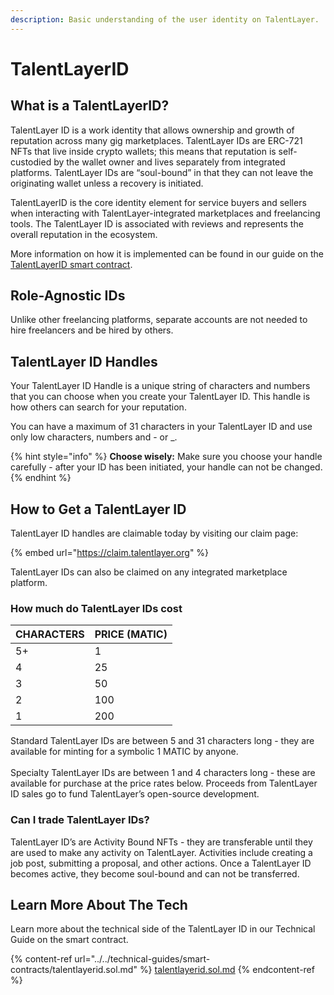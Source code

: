 ```yaml
---
description: Basic understanding of the user identity on TalentLayer.
---
```


# TalentLayerID

## What is a TalentLayerID?

TalentLayer ID is a work identity that allows ownership and growth of reputation across many gig marketplaces. TalentLayer IDs are ERC-721 NFTs that live inside crypto wallets; this means that reputation is self-custodied by the wallet owner and lives separately from integrated platforms. TalentLayer IDs are “soul-bound” in that they can not leave the originating wallet unless a recovery is initiated.

TalentLayerID is the core identity element for service buyers and sellers when interacting with TalentLayer-integrated marketplaces and freelancing tools. The TalentLayer ID is associated with reviews and represents the overall reputation in the ecosystem.

More information on how it is implemented can be found in our guide on the [TalentLayerID smart contract](../../technical-guides/smart-contracts/talentlayerid.sol.md).

## Role-Agnostic IDs

Unlike other freelancing platforms, separate accounts are not needed to hire freelancers and be hired by others.

## TalentLayer ID Handles

Your TalentLayer ID Handle is a unique string of characters and numbers that you can choose when you create your TalentLayer ID. This handle is how others can search for your reputation.

You can have a maximum of 31 characters in your TalentLayer ID and use only low characters, numbers and - or \_.

{% hint style="info" %}
**Choose wisely:** Make sure you choose your handle carefully - after your ID has been initiated, your handle can not be changed.
{% endhint %}

## How to Get a TalentLayer ID

TalentLayer ID handles are claimable today by visiting our claim page:

{% embed url="https://claim.talentlayer.org" %}

TalentLayer IDs can also be claimed on any integrated marketplace platform.

### How much do TalentLayer IDs cost

| CHARACTERS | PRICE (MATIC) |
| ---------- | ------------- |
| 5+         | 1             |
| 4          | 25            |
| 3          | 50            |
| 2          | 100           |
| 1          | 200           |

Standard TalentLayer IDs are between 5 and 31 characters long - they are available for minting for a symbolic 1 MATIC by anyone.\
\
Specialty TalentLayer IDs are between 1 and 4 characters long - these are available for purchase at the price rates below. Proceeds from TalentLayer ID sales go to fund TalentLayer’s open-source development.

### Can I trade TalentLayer IDs?

TalentLayer ID’s are Activity Bound NFTs - they are transferable until they are used to make any activity on TalentLayer. Activities include creating a job post, submitting a proposal, and other actions. Once a TalentLayer ID becomes active, they become soul-bound and can not be transferred.

## Learn More About The Tech

Learn more about the technical side of the TalentLayer ID in our Technical Guide on the smart contract.&#x20;

{% content-ref url="../../technical-guides/smart-contracts/talentlayerid.sol.md" %}
[talentlayerid.sol.md](../../technical-guides/smart-contracts/talentlayerid.sol.md)
{% endcontent-ref %}
